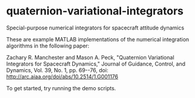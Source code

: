 # quaternion-variational-integrators
Special-purpose numerical integrators for spacecraft attitude dynamics

These are example MATLAB implementations of the numerical integration algorithms in the following paper:

Zachary R. Manchester and Mason A. Peck, "Quaternion Variational Integrators for Spacecraft Dynamics," Journal of Guidance, Control, and Dynamics, Vol. 39, No. 1, pp. 69--76, doi: http://arc.aiaa.org/doi/abs/10.2514/1.G001176

To get started, try running the demo scripts.
